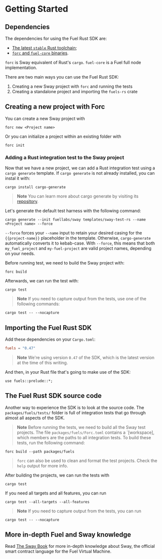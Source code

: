 # Getting Started

## Dependencies

<!-- This section should list the dependencies for the Fuel Rust SDK -->
<!-- rs_dependencies:example:start -->
The dependencies for using the Fuel Rust SDK are:

- [The latest `stable` Rust toolchain](https://fuellabs.github.io/sway/master/book/introduction/installation.html);
- [`forc` and `fuel-core` binaries](https://fuellabs.github.io/sway/master/book/introduction/installation.html#installing-from-cargo).
<!-- rs_dependencies:example:end -->

`forc` is Sway equivalent of Rust's `cargo`. `fuel-core` is a Fuel full node implementation.

<!-- This section should list the main ways developers can use the Fuel Rust SDK -->
<!-- rs_uses:example:start -->
There are two main ways you can use the Fuel Rust SDK:

1. Creating a new Sway project with `forc` and running the tests
2. Creating a standalone project and importing the `fuels-rs` crate
<!-- rs_uses:example:end -->

## Creating a new project with Forc

You can create a new Sway project with

```shell
forc new <Project name>
```

Or you can initialize a project within an existing folder with

```shell
forc init
```

### Adding a Rust integration test to the Sway project

Now that we have a new project, we can add a Rust integration test using a `cargo generate` template.
If `cargo generate` is not already installed, you can instal it with:

<!-- This section should have the command to install cargo generate -->
<!-- cargo_gen_install:example:start -->
```shell
cargo install cargo-generate
```
<!-- cargo_gen_install:example:end -->

> **Note** You can learn more about cargo generate by visiting its [repository](https://github.com/cargo-generate/cargo-generate).

Let's generate the default test harness with the following command:

<!-- This section should have the command to cargo generate a test harness -->
<!-- cargo_gen:example:start -->
```shell
cargo generate --init fuellabs/sway templates/sway-test-rs --name <Project name> --force
```
<!-- cargo_gen:example:end -->

<!-- This section should explain the `--force` flag -->
<!-- force_flag:example:start -->
`--force` forces your `--name` input to retain your desired casing for the `{{project-name}}` placeholder in the template. Otherwise, `cargo-generate` automatically converts it to kebab-case. With `--force`, this means that both `my_fuel_project` and `my-fuel-project` are valid project names, depending on your needs.
<!-- force_flag:example:end -->

Before running test, we need to build the Sway project with:

```shell
forc build
```

Afterwards, we can run the test with:

<!-- This section should have the command to run a test -->
<!-- run_test:example:start -->
```shell
cargo test
```
<!-- run_test:example:end -->

> **Note** If you need to capture output from the tests, use one of the following commands:

<!-- This section should have the command to run a test with no capture -->
<!-- run_test_nocap:example:start -->
```shell
cargo test -- --nocapture
```
<!-- run_test_nocap:example:end -->

## Importing the Fuel Rust SDK

Add these dependencies on your `Cargo.toml`:

```toml
fuels = "0.47"
```

> **Note** We're using version `0.47` of the SDK, which is the latest version at the time of this writing.

And then, in your Rust file that's going to make use of the SDK:

```rust,ignore
use fuels::prelude::*;
```

## The Fuel Rust SDK source code

Another way to experience the SDK is to look at the source code. The `packages/fuels/tests/` folder is full of integration tests that go through almost all aspects of the SDK.

> **Note** Before running the tests, we need to build all the Sway test projects. The file `packages/fuels/Forc.toml` contains a `[workspace], which members are the paths to all integration tests.
> To build these tests, run the following command:

```shell
forc build --path packages/fuels
```

> `forc` can also be used to clean and format the test projects. Check the `help` output for more info.

After building the projects, we can run the tests with

```shell
cargo test
```

If you need all targets and all features, you can run

```shell
cargo test --all-targets --all-features
```

> **Note** If you need to capture output from the tests, you can run

```shell
cargo test -- --nocapture
```

## More in-depth Fuel and Sway knowledge

Read [The Sway Book](https://fuellabs.github.io/sway/master/book/introduction/index.html) for more in-depth knowledge about Sway, the official smart contract language for the Fuel Virtual Machine.
